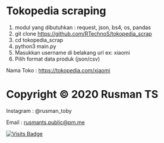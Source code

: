# Tokopedia scraping
1. modul yang dibutuhkan : request, json, bs4, os, pandas
1. git clone https://github.com/RTechnoS/tokopedia_scrap
2. cd tokopedia_scrap
3. python3 main.py
4. Masukkan username di belakang url ex: xiaomi
5. Pilih format data produk (json/csv)

Nama Toko : https://tokopedia.com/xiaomi
   
   
# Copyright © 2020 Rusman TS
Instagram : @rusman_toby

Email : rusmants.public@pm.me

[![Visits Badge](https://badges.pufler.dev/visits/RTechnoS/tokopedia_scrap?style=for-the-badge&color=blue)](https://github.com/RTechnoS/RTechnoS)
